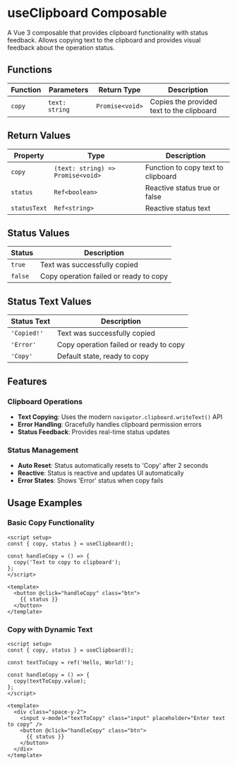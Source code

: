 # useClipboard Composable

A Vue 3 composable that provides clipboard functionality with status feedback. Allows copying text to the clipboard and provides visual feedback about the operation status.

## Functions

| Function | Parameters     | Return Type     | Description                               |
| -------- | -------------- | --------------- | ----------------------------------------- |
| `copy`   | `text: string` | `Promise<void>` | Copies the provided text to the clipboard |

## Return Values

| Property     | Type                              | Description                        |
| ------------ | --------------------------------- | ---------------------------------- |
| `copy`       | `(text: string) => Promise<void>` | Function to copy text to clipboard |
| `status`     | `Ref<boolean>`                    | Reactive status true or false      |
| `statusText` | `Ref<string>`                     | Reactive status text               |

## Status Values

| Status  | Description                            |
| ------- | -------------------------------------- |
| `true`  | Text was successfully copied           |
| `false` | Copy operation failed or ready to copy |

## Status Text Values

| Status Text | Description                            |
| ----------- | -------------------------------------- |
| `'Copied!'` | Text was successfully copied           |
| `'Error'`   | Copy operation failed or ready to copy |
| `'Copy'`    | Default state, ready to copy           |

## Features

### Clipboard Operations

- **Text Copying**: Uses the modern `navigator.clipboard.writeText()` API
- **Error Handling**: Gracefully handles clipboard permission errors
- **Status Feedback**: Provides real-time status updates

### Status Management

- **Auto Reset**: Status automatically resets to 'Copy' after 2 seconds
- **Reactive**: Status is reactive and updates UI automatically
- **Error States**: Shows 'Error' status when copy fails

## Usage Examples

### Basic Copy Functionality

```vue
<script setup>
const { copy, status } = useClipboard();

const handleCopy = () => {
  copy('Text to copy to clipboard');
};
</script>

<template>
  <button @click="handleCopy" class="btn">
    {{ status }}
  </button>
</template>
```

### Copy with Dynamic Text

```vue
<script setup>
const { copy, status } = useClipboard();

const textToCopy = ref('Hello, World!');

const handleCopy = () => {
  copy(textToCopy.value);
};
</script>

<template>
  <div class="space-y-2">
    <input v-model="textToCopy" class="input" placeholder="Enter text to copy" />
    <button @click="handleCopy" class="btn">
      {{ status }}
    </button>
  </div>
</template>
```
